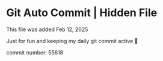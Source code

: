 # Git Auto Commit | Hidden File

This file was added Feb 12, 2025

Just for fun and keeping my daily git commit active 🤪

commit number: 55618
